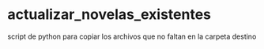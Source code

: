 # actualizar_novelas_existentes
script de python para copiar los archivos que no faltan en la carpeta destino
